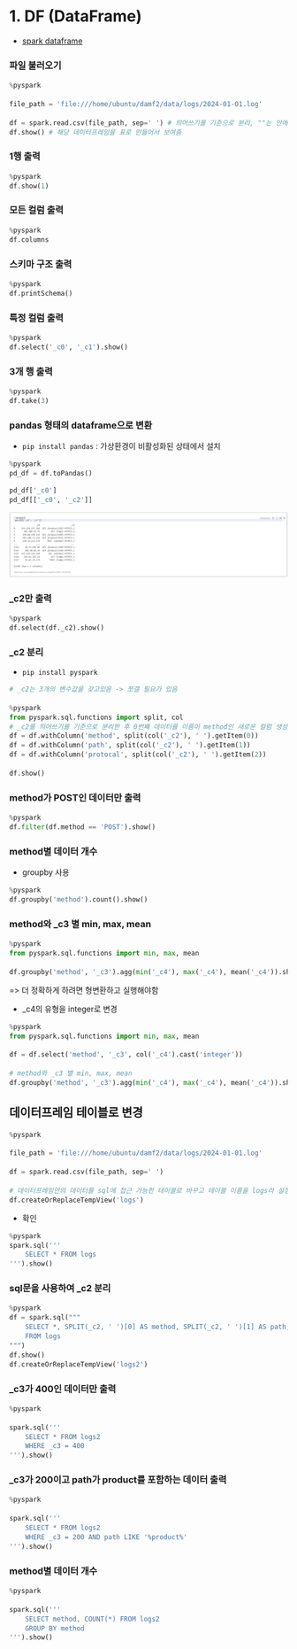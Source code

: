 # 1. DF (DataFrame)
- [spark dataframe](https://spark.apache.org/docs/latest/api/python/getting_started/quickstart_df.html)

### 파일 불러오기
```python
%pyspark

file_path = 'file:///home/ubuntu/damf2/data/logs/2024-01-01.log'

df = spark.read.csv(file_path, sep=' ') # 띄어쓰기를 기준으로 분리, ""는 안에 띄어쓰기가 있어도 하나의 묶음으로 봄
df.show() # 해당 데이터프레임을 표로 만들어서 보여줌
```

### 1행 출력
```python
%pyspark
df.show(1)
```

### 모든 컬럼 출력
```python
%pyspark
df.columns
```

### 스키마 구조 출력
```python
%pyspark
df.printSchema()
```

### 특정 컬럼 출력
```python
%pyspark
df.select('_c0', '_c1').show()
```

### 3개 행 출력
```python
%pyspark
df.take(3)
```

### pandas 형태의 dataframe으로 변환
- `pip install pandas` : 가상환경이 비활성화된 상태에서 설치
```python
%pyspark
pd_df = df.toPandas()
```
```python
pd_df['_c0']
pd_df[['_c0', '_c2']]
```

![pandas dataframe](/spark/assets/pandas_df.png)
### _c2만 출력
```python
%pyspark
df.select(df._c2).show()
```

### _c2 분리
- `pip install pyspark`
```python
# _c2는 3개의 변수값을 갖고있음 -> 쪼갤 필요가 있음

%pyspark
from pyspark.sql.functions import split, col
# _c2를 띄어쓰기를 기준으로 분리한 후 0번째 데이터를 이름이 method인 새로운 컬럼 생성
df = df.withColumn('method', split(col('_c2'), ' ').getItem(0))
df = df.withColumn('path', split(col('_c2'), ' ').getItem(1))
df = df.withColumn('protocal', split(col('_c2'), ' ').getItem(2))

df.show()
```

### method가 POST인 데이터만 출력
```python
%pyspark
df.filter(df.method == 'POST').show()
```

### method별 데이터 개수
- groupby 사용
```python
%pyspark
df.groupby('method').count().show()
```

### method와 _c3 별 min, max, mean
```python
%pyspark
from pyspark.sql.functions import min, max, mean

df.groupby('method', '_c3').agg(min('_c4'), max('_c4'), mean('_c4')).show()
```
=> 더 정확하게 하려면 형변환하고 실행해야함
- _c4의 유형을 integer로 변경
```python
%pyspark
from pyspark.sql.functions import min, max, mean

df = df.select('method', '_c3', col('_c4').cast('integer'))

# method와 _c3 별 min, max, mean
df.groupby('method', '_c3').agg(min('_c4'), max('_c4'), mean('_c4')).show()
```

## 데이터프레임 테이블로 변경
```python
%pyspark

file_path = 'file:///home/ubuntu/damf2/data/logs/2024-01-01.log'

df = spark.read.csv(file_path, sep=' ')

# 데이터프레임안의 데이터를 sql에 접근 가능한 테이블로 바꾸고 테이블 이름을 logs라 설정
df.createOrReplaceTempView('logs')
```
- 확인
```python
%pyspark
spark.sql('''
    SELECT * FROM logs
''').show()
```

### sql문을 사용하여 _c2 분리
```python
%pyspark
df = spark.sql("""
    SELECT *, SPLIT(_c2, ' ')[0] AS method, SPLIT(_c2, ' ')[1] AS path, SPLIT(_c2, ' ')[2] AS protocal
    FROM logs
""")
df.show()
df.createOrReplaceTempView('logs2')
```

### _c3가 400인 데이터만 출력
```python
%pyspark

spark.sql('''
    SELECT * FROM logs2
    WHERE _c3 = 400
''').show()
```

### _c3가 200이고 path가 product를 포함하는 데이터 출력
```python
%pyspark

spark.sql('''
    SELECT * FROM logs2
    WHERE _c3 = 200 AND path LIKE '%product%'
''').show()
```

### method별 데이터 개수
```python
%pyspark

spark.sql('''
    SELECT method, COUNT(*) FROM logs2
    GROUP BY method
''').show()
```